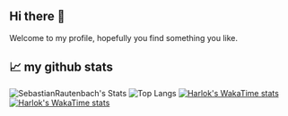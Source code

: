 ## Hi there 👋
Welcome to my profile, hopefully you find something you like. <br>


## 📈 my github stats

![SebastianRautenbach's Stats](https://github-readme-stats.vercel.app/api?username=SebastianRautenbach&show_icons=true&theme=radical)
![Top Langs](https://github-readme-stats.vercel.app/api/top-langs/?username=SebastianRautenbach&layout=compact)
[![Harlok's WakaTime stats](https://github-readme-stats.vercel.app/api/wakatime?username=SebastianRautenbach)](https://github.com/SebastianRautenbach/github-readme-stats)
[![Harlok's WakaTime stats](https://github-readme-stats.vercel.app/api/wakatime?username=SebastianRautenbach)](https://github.com/SebastianRautenbach/github-readme-stats)

<!--
**SebastianRautenbach/SebastianRautenbach** is a ✨ _special_ ✨ repository because its `README.md` (this file) appears on your GitHub profile.

Here are some ideas to get you started:

- 🔭 I’m currently working on ...
- 🌱 I’m currently learning ...
- 👯 I’m looking to collaborate on ...
- 🤔 I’m looking for help with ...
- 💬 Ask me about ...
- 📫 How to reach me: ...
- 😄 Pronouns: ...
- ⚡ Fun fact: ...
-->
